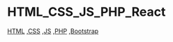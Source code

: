 # HTML_CSS_JS_PHP_React
[HTML](https://github.com/sajithlakshan/HTML_CSS_JS_PHP/blob/main/HTML/html_Note.md)
,[CSS](https://github.com/sajithlakshan/HTML_CSS_JS_PHP/blob/main/CSS/CSS_note.md)
,[JS](https://github.com/sajithlakshan/HTML_CSS_JS_PHP/blob/main/JS/JS_Notis.md)
,[PHP](https://github.com/sajithlakshan/HTML_CSS_JS_PHP/blob/main/PHP/PHP_Notic.md)
,[Bootstrap](https://github.com/sajithlakshan/HTML_CSS_JS_PHP/tree/main/Bootstrap)





